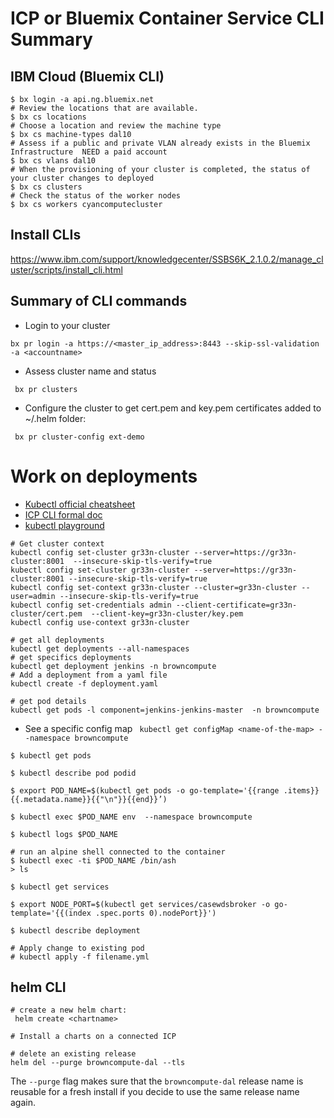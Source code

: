 
# ICP or Bluemix Container Service CLI Summary

## IBM Cloud (Bluemix CLI)
```
$ bx login -a api.ng.bluemix.net
# Review the locations that are available.
$ bx cs locations
# Choose a location and review the machine type
$ bx cs machine-types dal10
# Assess if a public and private VLAN already exists in the Bluemix Infrastructure  NEED a paid account
$ bx cs vlans dal10
# When the provisioning of your cluster is completed, the status of your cluster changes to deployed
$ bx cs clusters
# Check the status of the worker nodes
$ bx cs workers cyancomputecluster
```

## Install CLIs
https://www.ibm.com/support/knowledgecenter/SSBS6K_2.1.0.2/manage_cluster/scripts/install_cli.html

## Summary of CLI commands
* Login to your cluster
```
bx pr login -a https://<master_ip_address>:8443 --skip-ssl-validation -a <accountname>
```
* Assess cluster name and status
```
 bx pr clusters
```
* Configure the cluster to get cert.pem and key.pem certificates added to ~/.helm folder:
```
 bx pr cluster-config ext-demo
```

# Work on deployments
* [Kubectl official cheatsheet](https://kubernetes.io/docs/reference/kubectl/cheatsheet/)
* [ICP CLI formal doc](https://www.ibm.com/support/knowledgecenter/SSBS6K_2.1.0.2/manage_cluster/cli_commands.html)
* [kubectl playground](https://kubernetes.io/docs/reference/generated/kubectl/kubectl-commands)
```
# Get cluster context
kubectl config set-cluster gr33n-cluster --server=https://gr33n-cluster:8001  --insecure-skip-tls-verify=true
kubectl config set-cluster gr33n-cluster --server=https://gr33n-cluster:8001 --insecure-skip-tls-verify=true
kubectl config set-context gr33n-cluster --cluster=gr33n-cluster --user=admin --insecure-skip-tls-verify=true
kubectl config set-credentials admin --client-certificate=gr33n-cluster/cert.pem  --client-key=gr33n-cluster/key.pem
kubectl config use-context gr33n-cluster

# get all deployments
kubectl get deployments --all-namespaces
# get specifics deployments
kubectl get deployment jenkins -n browncompute
# Add a deployment from a yaml file
kubectl create -f deployment.yaml

# get pod details
kubectl get pods -l component=jenkins-jenkins-master  -n browncompute
```
* See a specific config map
` kubectl get configMap <name-of-the-map> --namespace browncompute`

```
$ kubectl get pods

$ kubectl describe pod podid

$ export POD_NAME=$(kubectl get pods -o go-template='{{range .items}}{{.metadata.name}}{{"\n"}}{{end}}’)

$ kubectl exec $POD_NAME env  --namespace browncompute

$ kubectl logs $POD_NAME

# run an alpine shell connected to the container
$ kubectl exec -ti $POD_NAME /bin/ash
> ls

$ kubectl get services

$ export NODE_PORT=$(kubectl get services/casewdsbroker -o go-template='{{(index .spec.ports 0).nodePort}}')

$ kubectl describe deployment

# Apply change to existing pod
# kubectl apply -f filename.yml
```

## helm CLI
```
# create a new helm chart:
 helm create <chartname>

# Install a charts on a connected ICP

# delete an existing release
helm del --purge browncompute-dal --tls
```
The `--purge` flag makes sure that the `browncompute-dal` release name is reusable for a fresh install if you decide to use the same release name again.
